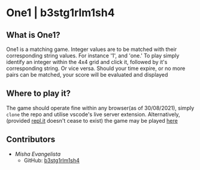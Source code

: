 # One1 | b3stg1rlm1sh4
## What is One1?
One1 is a matching game. Integer values are to be matched with their corresponding string values. For instance '1', and 'one.' To play simply identify an integer within the 4x4 grid and click it, followed by it's corresponding string. Or vice versa. Should your time expire, or no more pairs can be matched, your score will be evaluated and displayed
## Where to play it?
The game should operate fine within any browser(as of 30/08/2021), simply `clone` the repo and utilise vscode's live server extension. Alternatively, (provided [repl.it](https://replit.com) doesn't cease to exist) the game may be played [here](https://Hirakata-One1.b3stg1rlm1sh4.repl.co)
## Contributors
+ *Misha Evangelista*
  + GitHub: [b3stg1rlm1sh4](https://github.com/b3stg1rlm1sh4)
